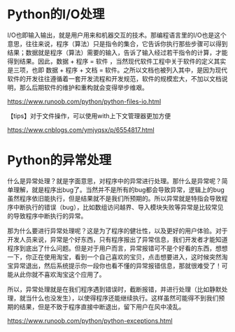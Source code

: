 # Python的I/O处理

I/O也即输入输出，就是用户用来和机器交互的技术。那编程语言里的I/O也是这个意思，往往来说，程序（算法）只是指令的集合，它告诉你执行那些步骤可以得到结果；数据就是程序（算法）需要的输入，告诉了输入经过若干指令的计算，才能得到结果。因此，数据 + 程序 = 软件 ，当然现代软件工程中关于软件的定义其实是三项，也即 数据 + 程序 + 文档 = 软件。之所以文档也被列入其中，是因为现代软件的开发往往遵循着一套开发流程和开发规范，软件的规模宏大，不加以文档说明，那么后期软件的维护和重构就会变得举步维艰。



<https://www.runoob.com/python/python-files-io.html>

【tips】对于文件操作，可以使用with上下文管理器更加方便

<https://www.cnblogs.com/ymjyqsx/p/6554817.html>

# Python的异常处理

什么是异常处理？就是字面意思，对程序中的异常进行处理。那什么是异常呢？简单理解，就是程序出bug了。当然并不是所有的bug都会导致异常，逻辑上的bug虽然程序依旧能执行，但是结果就不是我们所预期的。所以异常就是特指会导致程序中断执行的错误（bug），比如数组访问越界、导入模块失败等异常是比较常见的导致程序中断执行的异常。

那为什么要进行异常处理呢？这是为了程序的健壮性，以及更好的用户体验。对于开发人员来说，异常是个好东西，只有程序报出了异常信息，我们开发者才能知道程序到底出了什么问题。但是对于用户而言，异常报错可不是个好看的东西，想想一下，你正在使用淘宝，看到一个自己喜欢的宝贝，点击想要进入，这时候突然淘宝异常退出，然后系统提示你一段你也看不懂的异常报错信息，那就很难受了！可能从此你就不喜欢淘宝这个应用了。

所以，异常处理就是在我们程序遇到错误时，截断报错，并进行处理（比如静默处理，就当什么也没发生），以使得程序还能继续执行。这样虽然可能得不到我们预期的结果，但是不致于程序直接中断退出，留下用户在风中凌乱。

<https://www.runoob.com/python/python-exceptions.html>